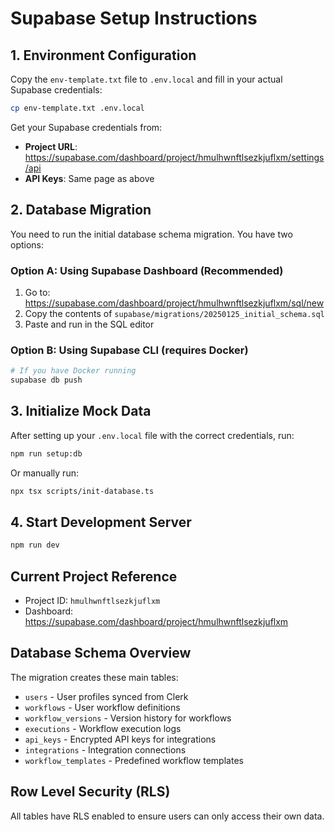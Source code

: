 # Supabase Setup Instructions

## 1. Environment Configuration

Copy the `env-template.txt` file to `.env.local` and fill in your actual Supabase credentials:

```bash
cp env-template.txt .env.local
```

Get your Supabase credentials from:
- **Project URL**: https://supabase.com/dashboard/project/hmulhwnftlsezkjuflxm/settings/api
- **API Keys**: Same page as above

## 2. Database Migration

You need to run the initial database schema migration. You have two options:

### Option A: Using Supabase Dashboard (Recommended)
1. Go to: https://supabase.com/dashboard/project/hmulhwnftlsezkjuflxm/sql/new
2. Copy the contents of `supabase/migrations/20250125_initial_schema.sql`
3. Paste and run in the SQL editor

### Option B: Using Supabase CLI (requires Docker)
```bash
# If you have Docker running
supabase db push
```

## 3. Initialize Mock Data

After setting up your `.env.local` file with the correct credentials, run:

```bash
npm run setup:db
```

Or manually run:
```bash
npx tsx scripts/init-database.ts
```

## 4. Start Development Server

```bash
npm run dev
```

## Current Project Reference
- Project ID: `hmulhwnftlsezkjuflxm`
- Dashboard: https://supabase.com/dashboard/project/hmulhwnftlsezkjuflxm

## Database Schema Overview

The migration creates these main tables:
- `users` - User profiles synced from Clerk
- `workflows` - User workflow definitions
- `workflow_versions` - Version history for workflows
- `executions` - Workflow execution logs
- `api_keys` - Encrypted API keys for integrations
- `integrations` - Integration connections
- `workflow_templates` - Predefined workflow templates

## Row Level Security (RLS)

All tables have RLS enabled to ensure users can only access their own data. 